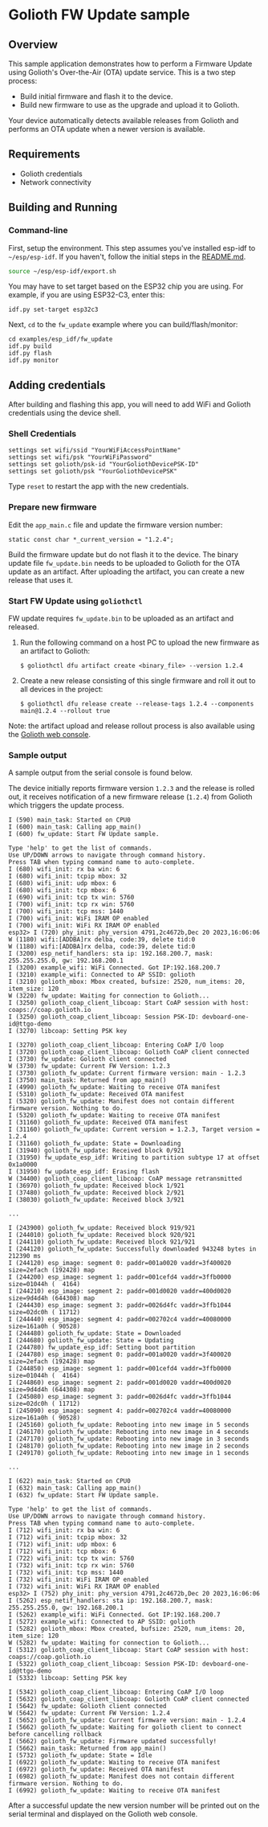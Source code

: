 # Golioth FW Update sample

## Overview

This sample application demonstrates how to perform a Firmware
Update using Golioth's Over-the-Air (OTA) update service. This is
a two step process:

* Build initial firmware and flash it to the device.
* Build new firmware to use as the upgrade and upload it to Golioth.

Your device automatically detects available releases from Golioth and
performs an OTA update when a newer version is available.

## Requirements

* Golioth credentials
* Network connectivity

## Building and Running

### Command-line

First, setup the environment. This step assumes you've installed esp-idf
to `~/esp/esp-idf`. If you haven't, follow the initial steps in the
[README.md](examples/esp_idf/README.md).

```sh
source ~/esp/esp-idf/export.sh
```
You may have to set target based on the ESP32 chip you are using.
For example, if you are using ESP32-C3, enter this:

```
idf.py set-target esp32c3
```

Next, `cd` to the `fw_update` example where you can build/flash/monitor:

```
cd examples/esp_idf/fw_update
idf.py build
idf.py flash
idf.py monitor
```
## Adding credentials

After building and flashing this app, you will need to add WiFi and Golioth
credentials using the device shell.

### Shell Credentials

```console
settings set wifi/ssid "YourWiFiAccessPointName"
settings set wifi/psk "YourWiFiPassword"
settings set golioth/psk-id "YourGoliothDevicePSK-ID"
settings set golioth/psk "YourGoliothDevicePSK"
```

Type `reset` to restart the app with the new credentials.

### Prepare new firmware

Edit the `app_main.c` file and update the firmware version number:

```config
static const char *_current_version = "1.2.4";
```

Build the firmware update but do not flash it to the device. The binary
update file `fw_update.bin` needs to be uploaded to Golioth for the OTA
update as an artifact. After uploading the artifact, you can create a
new release that uses it.

### Start FW Update using `goliothctl`

FW update requires `fw_update.bin` to be uploaded as an artifact and released.

1. Run the following command on a host PC to upload the new firmware as
   an artifact to Golioth:

    ```console
    $ goliothctl dfu artifact create <binary_file> --version 1.2.4
    ```

2. Create a new release consisting of this single firmware and roll it
out to all devices in the project:

    ```console
    $ goliothctl dfu release create --release-tags 1.2.4 --components main@1.2.4 --rollout true
    ```

Note: the artifact upload and release rollout process is also available
using the [Golioth web console](https://console.golioth.io).

### Sample output

A sample output from the serial console is found below.

The device initially reports firmware version `1.2.3` and the release is rolled out,
it receives notification of a new firmware release (`1.2.4`) from Golioth which
triggers the update process.

```console
I (590) main_task: Started on CPU0
I (600) main_task: Calling app_main()
I (600) fw_update: Start FW Update sample.

Type 'help' to get the list of commands.
Use UP/DOWN arrows to navigate through command history.
Press TAB when typing command name to auto-complete.
I (680) wifi_init: rx ba win: 6
I (680) wifi_init: tcpip mbox: 32
I (680) wifi_init: udp mbox: 6
I (680) wifi_init: tcp mbox: 6
I (690) wifi_init: tcp tx win: 5760
I (700) wifi_init: tcp rx win: 5760
I (700) wifi_init: tcp mss: 1440
I (700) wifi_init: WiFi IRAM OP enabled
I (700) wifi_init: WiFi RX IRAM OP enabled
esp32> I (720) phy_init: phy_version 4791,2c4672b,Dec 20 2023,16:06:06
W (1180) wifi:[ADDBA]rx delba, code:39, delete tid:0
W (1180) wifi:[ADDBA]rx delba, code:39, delete tid:0
I (3200) esp_netif_handlers: sta ip: 192.168.200.7, mask: 255.255.255.0, gw: 192.168.200.1
I (3200) example_wifi: WiFi Connected. Got IP:192.168.200.7
I (3210) example_wifi: Connected to AP SSID: golioth
I (3210) golioth_mbox: Mbox created, bufsize: 2520, num_items: 20, item_size: 120
W (3220) fw_update: Waiting for connection to Golioth...
I (3250) golioth_coap_client_libcoap: Start CoAP session with host: coaps://coap.golioth.io
I (3250) golioth_coap_client_libcoap: Session PSK-ID: devboard-one-id@ttgo-demo
I (3270) libcoap: Setting PSK key

I (3270) golioth_coap_client_libcoap: Entering CoAP I/O loop
I (3720) golioth_coap_client_libcoap: Golioth CoAP client connected
I (3730) fw_update: Golioth client connected
W (3730) fw_update: Current FW Version: 1.2.3
I (3730) golioth_fw_update: Current firmware version: main - 1.2.3
I (3750) main_task: Returned from app_main()
I (4990) golioth_fw_update: Waiting to receive OTA manifest
I (5310) golioth_fw_update: Received OTA manifest
I (5320) golioth_fw_update: Manifest does not contain different firmware version. Nothing to do.
I (5320) golioth_fw_update: Waiting to receive OTA manifest
I (31160) golioth_fw_update: Received OTA manifest
I (31160) golioth_fw_update: Current version = 1.2.3, Target version = 1.2.4
I (31160) golioth_fw_update: State = Downloading
I (31940) golioth_fw_update: Received block 0/921
I (31950) fw_update_esp_idf: Writing to partition subtype 17 at offset 0x1a0000
I (31950) fw_update_esp_idf: Erasing flash
W (34400) golioth_coap_client_libcoap: CoAP message retransmitted
I (36970) golioth_fw_update: Received block 1/921
I (37480) golioth_fw_update: Received block 2/921
I (38030) golioth_fw_update: Received block 3/921

...

I (243900) golioth_fw_update: Received block 919/921
I (244010) golioth_fw_update: Received block 920/921
I (244110) golioth_fw_update: Received block 921/921
I (244120) golioth_fw_update: Successfully downloaded 943248 bytes in 212390 ms
I (244120) esp_image: segment 0: paddr=001a0020 vaddr=3f400020 size=2efach (192428) map
I (244200) esp_image: segment 1: paddr=001cefd4 vaddr=3ffb0000 size=01044h (  4164)
I (244210) esp_image: segment 2: paddr=001d0020 vaddr=400d0020 size=9d4d4h (644308) map
I (244430) esp_image: segment 3: paddr=0026d4fc vaddr=3ffb1044 size=02dc0h ( 11712)
I (244440) esp_image: segment 4: paddr=002702c4 vaddr=40080000 size=161a0h ( 90528)
I (244480) golioth_fw_update: State = Downloaded
I (244680) golioth_fw_update: State = Updating
I (244780) fw_update_esp_idf: Setting boot partition
I (244780) esp_image: segment 0: paddr=001a0020 vaddr=3f400020 size=2efach (192428) map
I (244850) esp_image: segment 1: paddr=001cefd4 vaddr=3ffb0000 size=01044h (  4164)
I (244860) esp_image: segment 2: paddr=001d0020 vaddr=400d0020 size=9d4d4h (644308) map
I (245080) esp_image: segment 3: paddr=0026d4fc vaddr=3ffb1044 size=02dc0h ( 11712)
I (245090) esp_image: segment 4: paddr=002702c4 vaddr=40080000 size=161a0h ( 90528)
I (245160) golioth_fw_update: Rebooting into new image in 5 seconds
I (246170) golioth_fw_update: Rebooting into new image in 4 seconds
I (247170) golioth_fw_update: Rebooting into new image in 3 seconds
I (248170) golioth_fw_update: Rebooting into new image in 2 seconds
I (249170) golioth_fw_update: Rebooting into new image in 1 seconds

...

I (622) main_task: Started on CPU0
I (632) main_task: Calling app_main()
I (632) fw_update: Start FW Update sample.

Type 'help' to get the list of commands.
Use UP/DOWN arrows to navigate through command history.
Press TAB when typing command name to auto-complete.
I (712) wifi_init: rx ba win: 6
I (712) wifi_init: tcpip mbox: 32
I (712) wifi_init: udp mbox: 6
I (712) wifi_init: tcp mbox: 6
I (722) wifi_init: tcp tx win: 5760
I (732) wifi_init: tcp rx win: 5760
I (732) wifi_init: tcp mss: 1440
I (732) wifi_init: WiFi IRAM OP enabled
I (732) wifi_init: WiFi RX IRAM OP enabled
esp32> I (752) phy_init: phy_version 4791,2c4672b,Dec 20 2023,16:06:06
I (5262) esp_netif_handlers: sta ip: 192.168.200.7, mask: 255.255.255.0, gw: 192.168.200.1
I (5262) example_wifi: WiFi Connected. Got IP:192.168.200.7
I (5272) example_wifi: Connected to AP SSID: golioth
I (5282) golioth_mbox: Mbox created, bufsize: 2520, num_items: 20, item_size: 120
W (5282) fw_update: Waiting for connection to Golioth...
I (5312) golioth_coap_client_libcoap: Start CoAP session with host: coaps://coap.golioth.io
I (5322) golioth_coap_client_libcoap: Session PSK-ID: devboard-one-id@ttgo-demo
I (5332) libcoap: Setting PSK key

I (5342) golioth_coap_client_libcoap: Entering CoAP I/O loop
I (5632) golioth_coap_client_libcoap: Golioth CoAP client connected
I (5642) fw_update: Golioth client connected
W (5642) fw_update: Current FW Version: 1.2.4
I (5652) golioth_fw_update: Current firmware version: main - 1.2.4
I (5662) golioth_fw_update: Waiting for golioth client to connect before cancelling rollback
I (5662) golioth_fw_update: Firmware updated successfully!
I (5662) main_task: Returned from app_main()
I (5732) golioth_fw_update: State = Idle
I (6922) golioth_fw_update: Waiting to receive OTA manifest
I (6972) golioth_fw_update: Received OTA manifest
I (6982) golioth_fw_update: Manifest does not contain different firmware version. Nothing to do.
I (6992) golioth_fw_update: Waiting to receive OTA manifest
```

After a successful update the new version number will be printed out on
the serial terminal and displayed on the Golioth web console.
